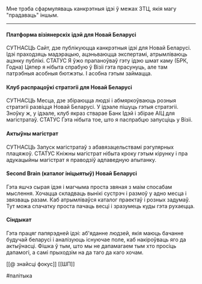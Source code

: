 Мне трэба сфармуляваць канкрэтныя ідэі ў межах ЗТЦ, якія магу "прадаваць" іншым.

---
#### Платформа візіянерскіх ідэй для Новай Беларусі
СУТНАСЦЬ
Сайт, дзе публікуюцца канкрэтныя ідэі для Новай Беларусі. Ідэі праходзяць мадэрацыю, ацэньваюцца экспертамі, атрымліваюць ацэнку публікі. 
СТАТУС
Я ўжо прапаноўваў гэту ідэю шмат каму (БРК, Годна)
Цяпер я нібыта спрабую ў Візіі гэта прасунуць, але там патрэбныя асобныя бютжэты. І асобна гэтым займацца.

#### Клуб распрацоўкі стратэгіі для Новай Беларусі
СУТНАСЦЬ
Месца, дзе збіраюцца людзі і абмяркоўваюць розныя стратэгіі развіцця Новай Беларусі. У ідэале пішуць гэтыя стратэгіі. Зноўку ж, у ідэале, клуб якраз стварае Банк Ідэй і збірае AІЦ для магістратаў.
СТАТУС
Гэта нібыта тое, што я паспрабцю запусціць у Візіі.

#### Актыўны магістрат
СУТНАСЦЬ
Запуск магістратаў з абавязацельствамі рэгулярных плацяжоў. 
СТАТУС
Кніжны магістрат нібыта кроку гэтым кірунку і пра адукацыйны магістрат я праводзіў адпаведную апытанку.

#### Second Brain (каталог ініцыятыў) Новай Беларусі
Гэта яшчэ сырая ідэя і магчыма проста звяная з маім спосабам мыслення. Хочацца складваць вынікі сустрэч і размоў у адно месца і звязваць разам. Каб атрымліваўся каталог праектаў і розных задумаў.
Тут можа спачатку проста пачаць весці і зразумець куды гэта рухаецца.

#### Сіндыкат
Гэта працяг папярэдней ідэі: аб'яданне людзей, якія маюць бачанне будучай беларусі і аналізуюць існуючае поле, каб накіроўваць яго да актыўнасці.
Фішка ў тым, што мы не дапамагаем тым хто просіць дапамогі, а самі прыходзім на да таго да каго хочам.


[[@ знайсці фокус]]
[[ШП]]



#палітыка